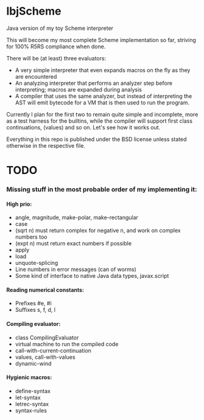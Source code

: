 lbjScheme
=========

Java version of my toy Scheme interpreter

This will become my most complete Scheme implementation so far, striving for 100% R5RS compliance when done.

There will be (at least) three evaluators:

* A very simple interpreter that even expands macros on the fly as they are encountered
* An analyzing interpreter that performs an analyzer step before interpreting; macros are expanded during analysis
* A compiler that uses the same analyzer, but instead of interpreting the AST will emit bytecode for a VM that is then used to run the program.

Currently I plan for the first two to remain quite simple and incomplete, more as a test harness for the builtins, while the compiler
will support first class continuations, (values) and so on. Let's see how it works out.

Everything in this repo is published under the BSD license unless stated otherwise in the respective file.

# TODO

### Missing stuff in the most probable order of my implementing it:

#### High prio:
* angle, magnitude, make-polar, make-rectangular
* case
* (sqrt n) must return complex for negative n, and work on complex numbers too
* (expt n) must return exact numbers if possible
* apply
* load
* unquote-splicing
* Line numbers in error messages (can of worms)
* Some kind of interface to native Java data types, javax.script

#### Reading numerical constants:
* Prefixes #e, #i
* Suffixes s, f, d, l

#### Compiling evaluator:
* class CompilingEvaluator
* virtual machine to run the compiled code
* call-with-current-continuation
* values, call-with-values
* dynamic-wind

#### Hygienic macros:
* define-syntax
* let-syntax
* letrec-syntax
* syntax-rules

